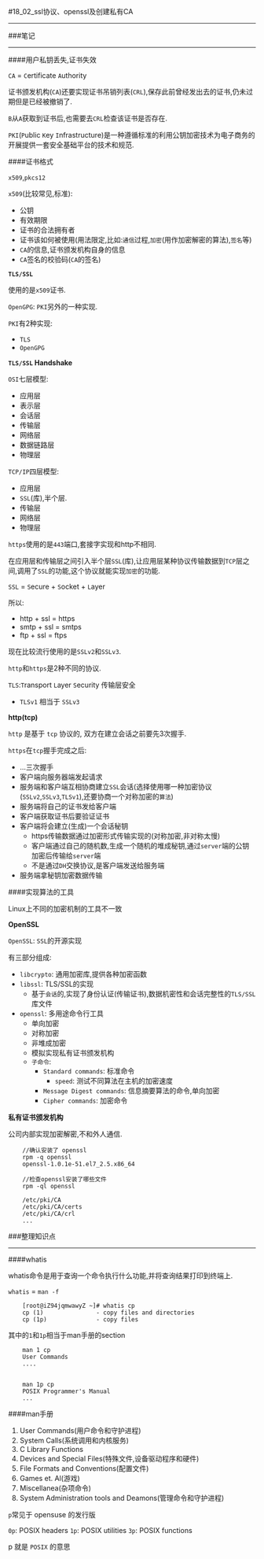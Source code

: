 #18_02_ssl协议、openssl及创建私有CA

---

###笔记

---

####用户私钥丢失,证书失效

`CA` = `C`ertificate `A`uthority

证书颁发机构(`CA`)还要实现证书吊销列表(`CRL`),保存此前曾经发出去的证书,仍未过期但是已经被撤销了.

`B`从`A`获取到证书后,也需要去`CRL`检查该证书是否存在.

`PKI`(`P`ublic `K`ey `I`nfrastructure)是一种遵循标准的利用公钥加密技术为电子商务的开展提供一套安全基础平台的技术和规范.

####证书格式

`x509`,`pkcs12`

`x509`(比较常见,标准):

* 公钥
* 有效期限
* 证书的合法拥有者
* 证书该如何被使用(用法限定,比如:`通信`过程,`加密`(用作加密解密的算法),`签名`等)
* `CA`的信息,证书颁发机构自身的信息
* `CA`签名的校验码(`CA`的签名)

**`TLS/SSL`**

使用的是`x509`证书.

`OpenGPG`: `PKI`另外的一种实现.

`PKI`有2种实现:

* `TLS`
* `OpenGPG`

**`TLS/SSL` Handshake**

`OSI`七层模型:

* 应用层
* 表示层
* 会话层
* 传输层
* 网络层
* 数据链路层
* 物理层

`TCP/IP`四层模型:

* 应用层
* `SSL`(库),半个层.
* 传输层
* 网络层
* 物理层

`https`使用的是`443`端口,套接字实现和http不相同.

在应用层和传输层之间引入半个层`SSL`(库),让应用层某种协议传输数据到`TCP`层之间,调用了`SSL`的功能,这个协议就能实现`加密`的功能.

`SSL` = `S`ecure + `S`ocket + `L`ayer

所以:

* http + ssl = https
* smtp + ssl = smtps
* ftp + ssl = ftps

现在比较流行使用的是`SSLv2`和`SSLv3`.

`http`和`https`是2种不同的协议.

`TLS`:`T`ransport `L`ayer `S`ecurity 传输层安全

* `TLSv1` 相当于 `SSLv3`

**http(tcp)**

`http` 是基于 `tcp` 协议的, 双方在建立会话之前要先3次握手.

`https`在`tcp`握手完成之后:

* ...三次握手
* 客户端向服务器端发起请求
* 服务端和客户端互相协商建立`SSL`会话(选择使用哪一种加密协议(`SSLv2`,`SSLv3`,`TLSv1`),还要协商一个对称加密的`算法`)
* 服务端将自己的证书发给客户端
* 客户端获取证书后要验证证书
* 客户端将会建立(生成)一个会话秘钥
	* https传输数据通过加密形式传输实现的(对称加密,非对称太慢) 
	* 客户端通过自己的随机数,生成一个随机的堆成秘钥,通过`server`端的公钥加密后传输给`server`端
	* 不是通过`DH`交换协议,是客户端发送给服务端
* 服务端拿秘钥加密数据传输

####实现算法的工具

Linux上不同的加密机制的工具不一致

**OpenSSL**

`OpenSSL`: `SSL`的开源实现

有三部分组成:

* `libcrypto`: 通用加密库,提供各种加密函数
* `libssl`: TLS/SSL的实现
	* 基于`会话`的,实现了身份认证(传输证书),数据机密性和会话完整性的`TLS/SSL`库文件 
* `openssl`: 多用途命令行工具	 	
	* 单向加密
	* 对称加密
	* 非堆成加密
	* 模拟实现私有证书颁发机构 	
	* `子命令`:
		* `Standard commands`: 标准命令
			* `speed`: 测试不同算法在主机的加密速度	
		* `Message Digest commands`: 信息摘要算法的命令,单向加密
		* `Cipher commands`: 加密命令
	
**私有证书颁发机构**

公司内部实现加密解密,不和外人通信.
		
		//确认安装了 openssl
		rpm -q openssl
		openssl-1.0.1e-51.el7_2.5.x86_64	
		
		//检查openssl安装了哪些文件
		rpm -ql openssl
		
		/etc/pki/CA
		/etc/pki/CA/certs
		/etc/pki/CA/crl
		...
		
		

###整理知识点

---

####whatis

whatis命令是用于查询一个命令执行什么功能,并将查询结果打印到终端上.

`whatis` = `man -f`

		[root@iZ94jqmwawyZ ~]# whatis cp		
		cp (1)               - copy files and directories
		cp (1p)              - copy files


其中的`1`和`1p`相当于man手册的section

		man 1 cp
		User Commands
		....
		
		
		man 1p cp
		POSIX Programmer's Manual
		...

####man手册

1. User Commands(用户命令和守护进程)
2. System Calls(系统调用和内核服务)
3. C Library Functions
4. Devices and Special Files(特殊文件,设备驱动程序和硬件)
5. File Formats and Conventions(配置文件)
6. Games et. Al(游戏)
7. Miscellanea(杂项命令)
8. System Administration tools and Deamons(管理命令和守护进程)

`p`常见于 opensuse 的发行版

`0p`: POSIX headers 
`1p`: POSIX utilities 
`3p`: POSIX functions

p 就是 `POSIX` 的意思